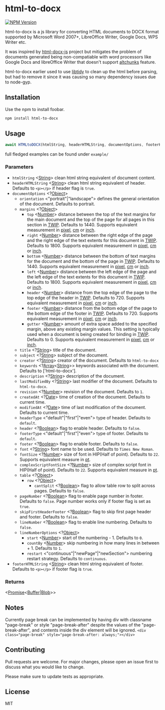 html-to-docx
============

[![NPM Version][npm-image]][npm-url]

html-to-docx is a js library for converting HTML documents to DOCX format supported by Microsoft Word 2007+, LibreOffice Writer, Google Docs, WPS Writer etc.

It was inspired by [html-docx-js] project but mitigates the problem of documents generated being non-compatiable with word processors like Google Docs and libreOffice Writer that doesn't support [altchunks] feature.

html-to-docx earlier used to use [libtidy] to clean up the html before parsing, but had to remove it since it was causing so many dependency issues due to node-gyp.

## Installation

Use the npm to install foobar.

```bash
npm install html-to-docx
```

## Usage

```js
await HTMLtoDOCX(htmlString, headerHTMLString, documentOptions, footerHTMLString)
```

full fledged examples can be found under `example/`

### Parameters

- `htmlString` <[String]> clean html string equivalent of document content.
- `headerHTMLString` <[String]> clean html string equivalent of header. Defaults to `<p></p>` if header flag is `true`.
- `documentOptions` <?[Object]>
  - `orientation` <"portrait"|"landscape"> defines the general orientation of the document. Defaults to portrait.
  - `margins` <?[Object]>
    - `top` <[Number]> distance between the top of the text margins for the main document and the top of the page for all pages in this section in [TWIP]. Defaults to 1440. Supports equivalent measurement in [pixel], [cm] or [inch].
    - `right` <[Number]> distance between the right edge of the page and the right edge of the text extents for this document in [TWIP]. Defaults to 1800. Supports equivalent measurement in [pixel], [cm] or [inch].
    - `bottom` <[Number]> distance between the bottom of text margins for the document and the bottom of the page in [TWIP]. Defaults to 1440. Supports equivalent measurement in [pixel], [cm] or [inch].
    - `left` <[Number]> distance between the left edge of the page and the left edge of the text extents for this document in [TWIP]. Defaults to 1800. Supports equivalent measurement in [pixel], [cm] or [inch].
    - `header` <[Number]> distance from the top edge of the page to the top edge of the header in [TWIP]. Defaults to 720. Supports equivalent measurement in [pixel], [cm] or [inch].
    - `footer` <[Number]> distance from the bottom edge of the page to the bottom edge of the footer in [TWIP]. Defaults to 720. Supports equivalent measurement in [pixel], [cm] or [inch].
    - `gutter` <[Number]> amount of extra space added to the specified margin, above any existing margin values. This setting is typically used when a document is being created for binding in [TWIP]. Defaults to 0. Supports equivalent measurement in [pixel], [cm] or [inch].
  - `title` <?[String]> title of the document.
  - `subject` <?[String]> subject of the document.
  - `creator` <?[String]> creator of the document. Defaults to `html-to-docx`
  - `keywords` <?[Array]<[String]>> keywords associated with the document. Defaults to ['html-to-docx'].
  - `description` <?[String]> description of the document.
  - `lastModifiedBy` <?[String]> last modifier of the document. Defaults to `html-to-docx`.
  - `revision` <?[Number]> revision of the document. Defaults to `1`.
  - `createdAt` <?[Date]> time of creation of the document. Defaults to current time.
  - `modifiedAt` <?[Date]> time of last modification of the document. Defaults to current time.
  - `headerType` <"default"|"first"|"even"> type of header. Defaults to `default`.
  - `header` <?[Boolean]> flag to enable header. Defaults to `false`.
  - `footerType` <"default"|"first"|"even"> type of footer. Defaults to `default`.
  - `footer` <?[Boolean]> flag to enable footer. Defaults to `false`.
  - `font` <?[String]> font name to be used. Defaults to `Times New Roman`.
  - `fontSize` <?[Number]> size of font in HIP(Half of point). Defaults to `22`. Supports equivalent measure in [pt].
  - `complexScriptFontSize` <?[Number]> size of complex script font in HIP(Half of point). Defaults to `22`. Supports equivalent measure in [pt].
  - `table` <?[Object]>
    - `row` <?[Object]>
      - `cantSplit` <?[Boolean]> flag to allow table row to split across pages. Defaults to `false`.
  - `pageNumber` <?[Boolean]> flag to enable page number in footer. Defaults to `false`. Page number works only if footer flag is set as `true`.
  - `skipFirstHeaderFooter` <?[Boolean]> flag to skip first page header and footer. Defaults to `false`.
  - `lineNumber` <?[Boolean]> flag to enable line numbering. Defaults to `false`.
  - `lineNumberOptions` <?[Object]>
    - `start` <[Number]> start of the numbering - 1. Defaults to `0`.
    - `countBy` <[Number]> skip numbering in how many lines in between + 1. Defaults to `1`.
    - `restart` <"continuous"|"newPage"|"newSection"> numbering restart strategy. Defaults to `continuous`.
- `footerHTMLString` <[String]> clean html string equivalent of footer. Defaults to `<p></p>` if footer flag is `true`.

### Returns

<[Promise]<[Buffer]|[Blob]>>

## Notes

Currently page break can be implemented by having div with classname "page-break" or style "page-break-after" despite the values of the "page-break-after", and contents inside the div element will be ignored. `<div class="page-break" style="page-break-after: always;"></div>`

## Contributing

Pull requests are welcome. For major changes, please open an issue first to discuss what you would like to change.

Please make sure to update tests as appropriate.

## License

MIT

[npm-image]: https://img.shields.io/npm/v/html-to-docx.svg
[npm-url]: https://npmjs.org/package/html-to-docx
[html-docx-js]: https://github.com/evidenceprime/html-docx-js "html-docx-js"
[altchunks]: https://docs.microsoft.com/en-us/dotnet/api/documentformat.openxml.wordprocessing.altchunk?view=openxml-2.8.1 "altchunks"
[libtidy]: https://github.com/jure/node-libtidy "libtidy"
[String]: https://developer.mozilla.org/en-US/docs/Web/JavaScript/Data_structures#String_type "String"
[Object]: https://developer.mozilla.org/en-US/docs/Web/JavaScript/Reference/Global_Objects/Object "Object"
[Number]: https://developer.mozilla.org/en-US/docs/Web/JavaScript/Data_structures#Number_type "Number"
[TWIP]: https://en.wikipedia.org/wiki/Twip "TWIP"
[Array]: https://developer.mozilla.org/en-US/docs/Web/JavaScript/Reference/Global_Objects/Array "Array"
[Date]: https://developer.mozilla.org/en-US/docs/Web/JavaScript/Reference/Global_Objects/Date "Date"
[Boolean]: https://developer.mozilla.org/en-US/docs/Web/JavaScript/Data_structures#Boolean_type "Boolean"
[Promise]: https://developer.mozilla.org/en-US/docs/Web/JavaScript/Reference/Global_Objects/Promise "Promise"
[Buffer]: https://nodejs.org/api/buffer.html#buffer_buffer "Buffer"
[Blob]: https://developer.mozilla.org/en-US/docs/Web/API/Blob "Blob"
[pixel]: https://en.wikipedia.org/wiki/Pixel#:~:text=Pixels%2C%20abbreviated%20as%20%22px%22,what%20screen%20resolution%20views%20it. "pixel"
[cm]: https://en.wikipedia.org/wiki/Centimetre "cm"
[inch]: https://en.wikipedia.org/wiki/Inch "inch"
[pt]: https://en.wikipedia.org/wiki/Point_(typography) "pt"